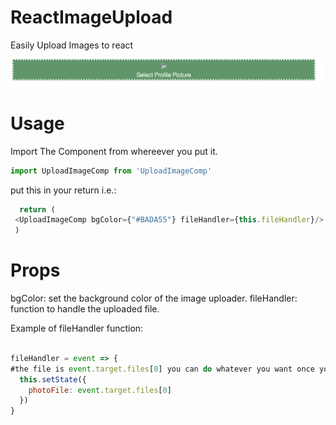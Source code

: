 # ReactImageUpload
Easily Upload Images to react

![Demo Image should be here](screenshot.png?raw=true "Title")

# Usage
Import The Component from whereever you put it.
```javascript
import UploadImageComp from 'UploadImageComp'
```

put this in your return i.e.:
```javascript
  return (
 <UploadImageComp bgColor={"#BADA55"} fileHandler={this.fileHandler}/>
 )

```

# Props
bgColor: set the background color of the image uploader.
fileHandler: function to handle the uploaded file.

Example of fileHandler function:
```javascript

fileHandler = event => {
#the file is event.target.files[0] you can do whatever you want once you have it
  this.setState({
    photoFile: event.target.files[0]
  })
}
```
